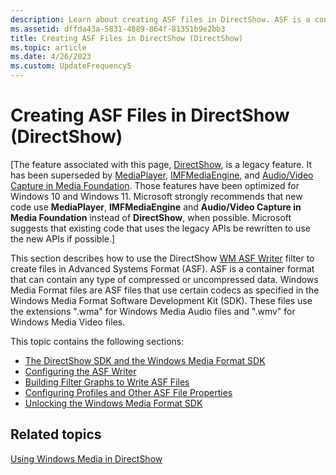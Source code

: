```yaml
---
description: Learn about creating ASF files in DirectShow. ASF is a container format that can contain any type of data.
ms.assetid: dffda43a-5831-4889-864f-81351b9e2bb3
title: Creating ASF Files in DirectShow (DirectShow)
ms.topic: article
ms.date: 4/26/2023
ms.custom: UpdateFrequency5
---
```


# Creating ASF Files in DirectShow (DirectShow)

\[The feature associated with this page, [DirectShow](/windows/win32/directshow/directshow), is a legacy feature. It has been superseded by [MediaPlayer](/uwp/api/Windows.Media.Playback.MediaPlayer), [IMFMediaEngine](/windows/win32/api/mfmediaengine/nn-mfmediaengine-imfmediaengine), and [Audio/Video Capture in Media Foundation](windows/win32/medfound/audio-video-capture-in-media-foundation). Those features have been optimized for Windows 10 and Windows 11. Microsoft strongly recommends that new code use **MediaPlayer**, **IMFMediaEngine** and **Audio/Video Capture in Media Foundation** instead of **DirectShow**, when possible. Microsoft suggests that existing code that uses the legacy APIs be rewritten to use the new APIs if possible.\]

This section describes how to use the DirectShow [WM ASF Writer](wm-asf-writer-filter.md) filter to create files in Advanced Systems Format (ASF). ASF is a container format that can contain any type of compressed or uncompressed data. Windows Media Format files are ASF files that use certain codecs as specified in the Windows Media Format Software Development Kit (SDK). These files use the extensions ".wma" for Windows Media Audio files and ".wmv" for Windows Media Video files.

This topic contains the following sections:

-   [The DirectShow SDK and the Windows Media Format SDK](the-directshow-sdk-and-the-windows-media-format-sdk.md)
-   [Configuring the ASF Writer](configuring-the-asf-writer.md)
-   [Building Filter Graphs to Write ASF Files](building-filter-graphs-to-write-asf-files.md)
-   [Configuring Profiles and Other ASF File Properties](configuring-profiles-and-other-asf-file-properties.md)
-   [Unlocking the Windows Media Format SDK](unlocking-the-windows-media-format-sdk.md)

## Related topics

<dl> <dt>

[Using Windows Media in DirectShow](using-windows-media-in-directshow.md)
</dt> </dl>

 

 



